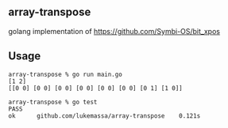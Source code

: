 ## array-transpose

golang implementation of https://github.com/Symbi-OS/bit_xpos

## Usage
```
array-transpose % go run main.go
[1 2]
[[0 0] [0 0] [0 0] [0 0] [0 0] [0 0] [0 1] [1 0]]

array-transpose % go test 
PASS
ok  	github.com/lukemassa/array-transpose	0.121s
```
